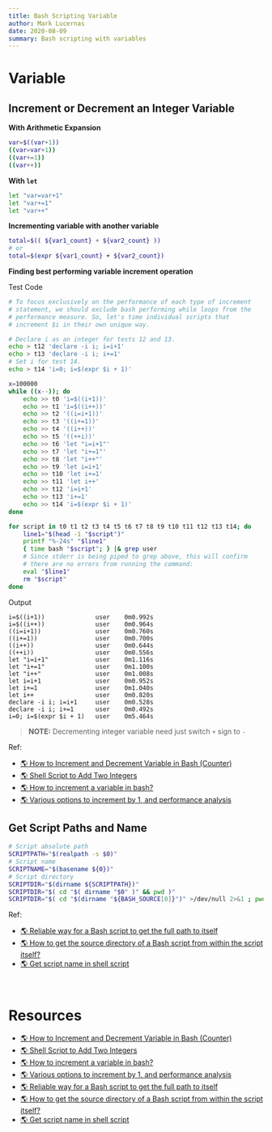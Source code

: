 ```yaml
---
title: Bash Scripting Variable
author: Mark Lucernas
date: 2020-08-09
summary: Bash scripting with variables
---
```



# Variable

## Increment or Decrement an Integer Variable

**With Arithmetic Expansion**

```sh
var=$((var+1))
((var=var+1))
((var+=1))
((var++))
```

**With `let`**

```sh
let "var=var+1"
let "var+=1"
let "var++"
```

**Incrementing variable with another variable**

```sh
total=$(( ${var1_count} + ${var2_count} ))
# or
total=$(expr ${var1_count} + ${var2_count})
```

**Finding best performing variable increment operation**

Test Code

```sh
# To focus exclusively on the performance of each type of increment
# statement, we should exclude bash performing while loops from the
# performance measure. So, let's time individual scripts that
# increment $i in their own unique way.

# Declare i as an integer for tests 12 and 13.
echo > t12 'declare -i i; i=i+1'
echo > t13 'declare -i i; i+=1'
# Set i for test 14.
echo > t14 'i=0; i=$(expr $i + 1)'

x=100000
while ((x--)); do
    echo >> t0 'i=$((i+1))'
    echo >> t1 'i=$((i++))'
    echo >> t2 '((i=i+1))'
    echo >> t3 '((i+=1))'
    echo >> t4 '((i++))'
    echo >> t5 '((++i))'
    echo >> t6 'let "i=i+1"'
    echo >> t7 'let "i+=1"'
    echo >> t8 'let "i++"'
    echo >> t9 'let i=i+1'
    echo >> t10 'let i+=1'
    echo >> t11 'let i++'
    echo >> t12 'i=i+1'
    echo >> t13 'i+=1'
    echo >> t14 'i=$(expr $i + 1)'
done

for script in t0 t1 t2 t3 t4 t5 t6 t7 t8 t9 t10 t11 t12 t13 t14; do
    line1="$(head -1 "$script")"
    printf "%-24s" "$line1"
    { time bash "$script"; } |& grep user
    # Since stderr is being piped to grep above, this will confirm
    # there are no errors from running the command:
    eval "$line1"
    rm "$script"
done
```

Output
```
i=$((i+1))              user    0m0.992s
i=$((i++))              user    0m0.964s
((i=i+1))               user    0m0.760s
((i+=1))                user    0m0.700s
((i++))                 user    0m0.644s
((++i))                 user    0m0.556s
let "i=i+1"             user    0m1.116s
let "i+=1"              user    0m1.100s
let "i++"               user    0m1.008s
let i=i+1               user    0m0.952s
let i+=1                user    0m1.040s
let i++                 user    0m0.820s
declare -i i; i=i+1     user    0m0.528s
declare -i i; i+=1      user    0m0.492s
i=0; i=$(expr $i + 1)   user    0m5.464s
```

> **NOTE:** Decrementing integer variable need just switch `+` sign to `-`

Ref:

- [🌎 How to Increment and Decrement Variable in Bash (Counter)](https://linuxize.com/post/bash-increment-decrement-variable/)
- [🌎 Shell Script to Add Two Integers](https://tecadmin.net/tutorial/bash/examples/add-to-numbers/)
- [🌎 How to increment a variable in bash?](https://askubuntu.com/questions/385528/how-to-increment-a-variable-in-bash)
- [🌎 Various options to increment by 1, and performance analysis](https://askubuntu.com/questions/385528/how-to-increment-a-variable-in-bash)


## Get Script Paths and Name

```sh
# Script absolute path
SCRIPTPATH="$(realpath -s $0)"
# Script name
SCRIPTNAME="$(basename ${0})"
# Script directory
SCRIPTDIR="$(dirname ${SCRIPTPATH})"
SCRIPTDIR="$( cd "$( dirname "$0" )" && pwd )"
SCRIPTDIR="$( cd "$(dirname "${BASH_SOURCE[0]}")" >/dev/null 2>&1 ; pwd -P )"
```

Ref:

- [🌎 Reliable way for a Bash script to get the full path to itself](https://stackoverflow.com/a/4774063/11850077)
- [🌎 How to get the source directory of a Bash script from within the script itself?](https://stackoverflow.com/a/246128/11850077)
- [🌎 Get script name in shell script](https://www.golinuxcloud.com/get-script-name-get-script-path-shell-script/)


<br>

# Resources

- [🌎 How to Increment and Decrement Variable in Bash (Counter)](https://linuxize.com/post/bash-increment-decrement-variable/)
- [🌎 Shell Script to Add Two Integers](https://tecadmin.net/tutorial/bash/examples/add-to-numbers/)
- [🌎 How to increment a variable in bash?](https://askubuntu.com/questions/385528/how-to-increment-a-variable-in-bash)
- [🌎 Various options to increment by 1, and performance analysis](https://askubuntu.com/questions/385528/how-to-increment-a-variable-in-bash)
- [🌎 Reliable way for a Bash script to get the full path to itself](https://stackoverflow.com/a/4774063/11850077)
- [🌎 How to get the source directory of a Bash script from within the script itself?](https://stackoverflow.com/a/246128/11850077)
- [🌎 Get script name in shell script](https://www.golinuxcloud.com/get-script-name-get-script-path-shell-script/)

